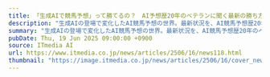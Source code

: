 ```yaml
---
title: 「生成AIで競馬予想」って勝てるの？　AI予想歴20年のベテランに聞く最新の勝ち方と、宝塚記念の結果
description: "生成AIの登場で変化したAI競馬予想の世界。最新状況を、AI競馬予想歴20年のベテラン「ヤナシ社長」に聞く。"
summary: "生成AIの登場で変化したAI競馬予想の世界。最新状況を、AI競馬予想歴20年のベテラン「ヤナシ社長」に聞く。"
pubDate: Thu, 19 Jun 2025 09:00:00 +0900
source: ITmedia AI
url: https://www.itmedia.co.jp/news/articles/2506/16/news118.html
thumbnail: "https://image.itmedia.co.jp/news/articles/2506/16/cover_news118.jpg"
---
```


